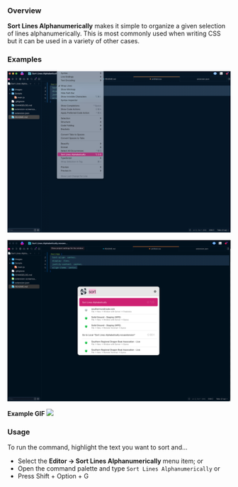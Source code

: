 ### Overview
**Sort Lines Alphanumerically** makes it simple to organize a given selection of lines alphanumerically. This is most commonly used when writing CSS but it can be used in a variety of other cases. 


### Examples 
![](images/extension/screenshot-editor-menu.png)

![](images/extension/screenshot-command-palette.png)

**Example GIF**
![](images/extension/screencap.gif)

### Usage

To run the command, highlight the text you want to sort and...

- Select the **Editor → Sort Lines Alphanumerically** menu item; or
- Open the command palette and type `Sort Lines Alphanumerically` or
- Press Shift + Option + G

